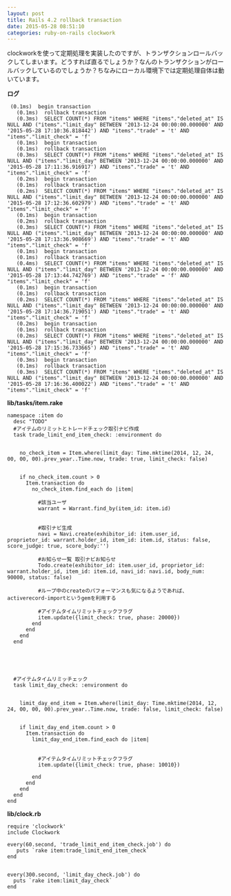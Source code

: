 ```yaml
---
layout: post
title: Rails 4.2 rollback transaction
date: 2015-05-28 08:51:10
categories: ruby-on-rails clockwork
---
```

<p>clockworkを使って定期処理を実装したのですが、トランザクションロールバックしてしまいます。どうすれば直るでしょうか？なんのトランザクションがロールバックしているのでしょうか？ちなみにローカル環境下では定期処理自体は動いています。</p>

<p><strong>ログ</strong></p>

<pre><code> (0.1ms)  begin transaction
   (0.1ms)  rollback transaction
   (0.3ms)  SELECT COUNT(*) FROM "items" WHERE "items"."deleted_at" IS NULL AND ("items"."limit_day" BETWEEN '2013-12-24 00:00:00.000000' AND '2015-05-28 17:10:36.818442') AND "items"."trade" = 't' AND "items"."limit_check" = 'f'
   (0.1ms)  begin transaction
   (0.1ms)  rollback transaction
   (0.3ms)  SELECT COUNT(*) FROM "items" WHERE "items"."deleted_at" IS NULL AND ("items"."limit_day" BETWEEN '2013-12-24 00:00:00.000000' AND '2015-05-28 17:11:36.916917') AND "items"."trade" = 't' AND "items"."limit_check" = 'f'
   (0.2ms)  begin transaction
   (0.1ms)  rollback transaction
   (0.2ms)  SELECT COUNT(*) FROM "items" WHERE "items"."deleted_at" IS NULL AND ("items"."limit_day" BETWEEN '2013-12-24 00:00:00.000000' AND '2015-05-28 17:12:36.602979') AND "items"."trade" = 't' AND "items"."limit_check" = 'f'
   (0.1ms)  begin transaction
   (0.2ms)  rollback transaction
   (0.3ms)  SELECT COUNT(*) FROM "items" WHERE "items"."deleted_at" IS NULL AND ("items"."limit_day" BETWEEN '2013-12-24 00:00:00.000000' AND '2015-05-28 17:13:36.908669') AND "items"."trade" = 't' AND "items"."limit_check" = 'f'
   (0.1ms)  begin transaction
   (0.1ms)  rollback transaction
   (0.4ms)  SELECT COUNT(*) FROM "items" WHERE "items"."deleted_at" IS NULL AND ("items"."limit_day" BETWEEN '2013-12-24 00:00:00.000000' AND '2015-05-28 17:13:44.742769') AND "items"."trade" = 'f' AND "items"."limit_check" = 'f'
   (0.1ms)  begin transaction
   (0.1ms)  rollback transaction
   (0.2ms)  SELECT COUNT(*) FROM "items" WHERE "items"."deleted_at" IS NULL AND ("items"."limit_day" BETWEEN '2013-12-24 00:00:00.000000' AND '2015-05-28 17:14:36.719051') AND "items"."trade" = 't' AND "items"."limit_check" = 'f'
   (0.2ms)  begin transaction
   (0.1ms)  rollback transaction
   (0.2ms)  SELECT COUNT(*) FROM "items" WHERE "items"."deleted_at" IS NULL AND ("items"."limit_day" BETWEEN '2013-12-24 00:00:00.000000' AND '2015-05-28 17:15:36.733665') AND "items"."trade" = 't' AND "items"."limit_check" = 'f'
   (0.3ms)  begin transaction
   (0.1ms)  rollback transaction
   (0.3ms)  SELECT COUNT(*) FROM "items" WHERE "items"."deleted_at" IS NULL AND ("items"."limit_day" BETWEEN '2013-12-24 00:00:00.000000' AND '2015-05-28 17:16:36.400022') AND "items"."trade" = 't' AND "items"."limit_check" = 'f'
</code></pre>

<p><strong>lib/tasks/item.rake</strong></p>

<pre><code>namespace :item do
  desc "TODO"
  #アイテムのリミットとトレードチェック取引ナビ作成
  task trade_limit_end_item_check: :environment do


    no_check_item = Item.where(limit_day: Time.mktime(2014, 12, 24, 00, 00, 00).prev_year..Time.now, trade: true, limit_check: false)


    if no_check_item.count &gt; 0
      Item.transaction do
        no_check_item.find_each do |item|

          #該当ユーザ
          warrant = Warrant.find_by(item_id: item.id)


          #取引ナビ生成
          navi = Navi.create(exhibitor_id: item.user_id, proprietor_id: warrant.holder_id, item_id: item.id, status: false, score_judge: true, score_body:'')

          #お知らせ一覧 取引ナビお知らせ
          Todo.create(exhibitor_id: item.user_id, proprietor_id: warrant.holder_id, item_id: item.id, navi_id: navi.id, body_num: 90000, status: false)

          #ループ中のcreateのパフォーマンスも気になるようであれば、activerecord-importというgemを利用する

          #アイテムタイムリミットチェックフラグ
          item.update({limit_check: true, phase: 20000})
        end
      end
    end
  end





  #アイテムタイムリミッチェック
  task limit_day_check: :environment do


    limit_day_end_item = Item.where(limit_day: Time.mktime(2014, 12, 24, 00, 00, 00).prev_year..Time.now, trade: false, limit_check: false)


    if limit_day_end_item.count &gt; 0
      Item.transaction do
        limit_day_end_item.find_each do |item|


          #アイテムタイムリミットチェックフラグ
          item.update({limit_check: true, phase: 10010})

        end
      end
    end
  end
end
</code></pre>

<p><strong>lib/clock.rb</strong></p>

<pre><code>require 'clockwork'
include Clockwork

every(60.second, 'trade_limit_end_item_check.job') do
   puts `rake item:trade_limit_end_item_check`
end


every(300.second, 'limit_day_check.job') do
  puts `rake item:limit_day_check`
end
</code></pre>
